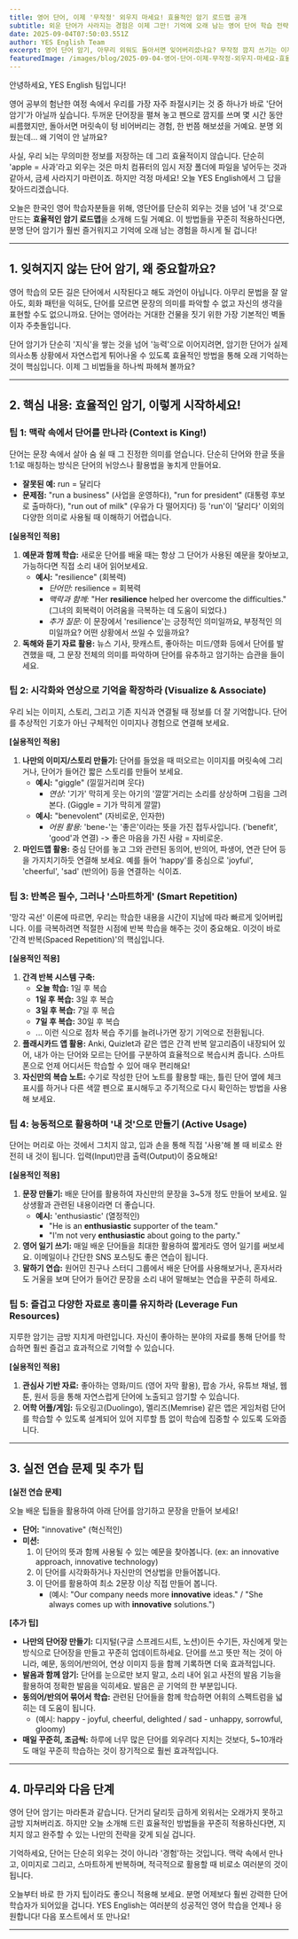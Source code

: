 ```yaml
---
title: 영어 단어, 이제 '무작정' 외우지 마세요! 효율적인 암기 로드맵 공개
subtitle: 외운 단어가 사라지는 경험은 이제 그만! 기억에 오래 남는 영어 단어 학습 전략
date: 2025-09-04T07:50:03.551Z
author: YES English Team
excerpt: 영어 단어 암기, 아무리 외워도 돌아서면 잊어버리셨나요? 무작정 깜지 쓰기는 이제 그만! 효율적인 영어 단어 암기법으로 단어 학습의 지도를 바꿔보세요. 문맥 활용부터 스마트 반복까지, 기억에 오래 남는 비법들을 알려드립니다.
featuredImage: /images/blog/2025-09-04-영어-단어-이제-무작정-외우지-마세요-효율적인-암기-로드맵-공개.webp
---
```


안녕하세요, YES English 팀입니다!

영어 공부의 험난한 여정 속에서 우리를 가장 자주 좌절시키는 것 중 하나가 바로 '단어 암기'가 아닐까 싶습니다. 두꺼운 단어장을 펼쳐 놓고 펜으로 깜지를 쓰며 몇 시간 동안 씨름했지만, 돌아서면 머릿속이 텅 비어버리는 경험, 한 번쯤 해보셨을 거예요. 분명 외웠는데... 왜 기억이 안 날까요?

사실, 우리 뇌는 무의미한 정보를 저장하는 데 그리 효율적이지 않습니다. 단순히 'apple = 사과'라고 외우는 것은 마치 컴퓨터의 임시 저장 폴더에 파일을 넣어두는 것과 같아서, 금세 사라지기 마련이죠. 하지만 걱정 마세요! 오늘 YES English에서 그 답을 찾아드리겠습니다.

오늘은 한국인 영어 학습자분들을 위해, 영단어를 단순히 외우는 것을 넘어 '내 것'으로 만드는 **효율적인 암기 로드맵**을 소개해 드릴 거예요. 이 방법들을 꾸준히 적용하신다면, 분명 단어 암기가 훨씬 즐거워지고 기억에 오래 남는 경험을 하시게 될 겁니다!

---

## 1. 잊혀지지 않는 단어 암기, 왜 중요할까요?

영어 학습의 모든 길은 단어에서 시작된다고 해도 과언이 아닙니다. 아무리 문법을 잘 알아도, 회화 패턴을 익혀도, 단어를 모르면 문장의 의미를 파악할 수 없고 자신의 생각을 표현할 수도 없으니까요. 단어는 영어라는 거대한 건물을 짓기 위한 가장 기본적인 벽돌이자 주춧돌입니다.

단어 암기가 단순히 '지식'을 쌓는 것을 넘어 '능력'으로 이어지려면, 암기한 단어가 실제 의사소통 상황에서 자연스럽게 튀어나올 수 있도록 효율적인 방법을 통해 오래 기억하는 것이 핵심입니다. 이제 그 비법들을 하나씩 파헤쳐 볼까요?

---

## 2. 핵심 내용: 효율적인 암기, 이렇게 시작하세요!

### 팁 1: 맥락 속에서 단어를 만나라 (Context is King!)

단어는 문장 속에서 살아 숨 쉴 때 그 진정한 의미를 얻습니다. 단순히 단어와 한글 뜻을 1:1로 매칭하는 방식은 단어의 뉘앙스나 활용법을 놓치게 만들어요.

*   **잘못된 예:** run = 달리다
*   **문제점:** "run a business" (사업을 운영하다), "run for president" (대통령 후보로 출마하다), "run out of milk" (우유가 다 떨어지다) 등 'run'이 '달리다' 이외의 다양한 의미로 사용될 때 이해하기 어렵습니다.

**[실용적인 적용]**
1.  **예문과 함께 학습:** 새로운 단어를 배울 때는 항상 그 단어가 사용된 예문을 찾아보고, 가능하다면 직접 소리 내어 읽어보세요.
    *   **예시:** "resilience" (회복력)
        *   *단어만:* resilience = 회복력
        *   *맥락과 함께:* "Her **resilience** helped her overcome the difficulties." (그녀의 회복력이 어려움을 극복하는 데 도움이 되었다.)
        *   *추가 질문:* 이 문장에서 'resilience'는 긍정적인 의미일까요, 부정적인 의미일까요? 어떤 상황에서 쓰일 수 있을까요?
2.  **독해와 듣기 자료 활용:** 뉴스 기사, 팟캐스트, 좋아하는 미드/영화 등에서 단어를 발견했을 때, 그 문장 전체의 의미를 파악하며 단어를 유추하고 암기하는 습관을 들이세요.

### 팁 2: 시각화와 연상으로 기억을 확장하라 (Visualize & Associate)

우리 뇌는 이미지, 스토리, 그리고 기존 지식과 연결될 때 정보를 더 잘 기억합니다. 단어를 추상적인 기호가 아닌 구체적인 이미지나 경험으로 연결해 보세요.

**[실용적인 적용]**
1.  **나만의 이미지/스토리 만들기:** 단어를 들었을 때 떠오르는 이미지를 머릿속에 그리거나, 단어가 들어간 짧은 스토리를 만들어 보세요.
    *   **예시:** "giggle" (낄낄거리며 웃다)
        *   *연상:* '기가' 막히게 웃는 아기의 '깔깔'거리는 소리를 상상하며 그림을 그려본다. (Giggle = 기가 막히게 깔깔)
    *   **예시:** "benevolent" (자비로운, 인자한)
        *   *어원 활용:* 'bene-'는 '좋은'이라는 뜻을 가진 접두사입니다. ('benefit', 'good'과 연결) -> 좋은 마음을 가진 사람 = 자비로운.
2.  **마인드맵 활용:** 중심 단어를 놓고 그와 관련된 동의어, 반의어, 파생어, 연관 단어 등을 가지치기하듯 연결해 보세요. 예를 들어 'happy'를 중심으로 'joyful', 'cheerful', 'sad' (반의어) 등을 연결하는 식이죠.

### 팁 3: 반복은 필수, 그러나 '스마트하게' (Smart Repetition)

'망각 곡선' 이론에 따르면, 우리는 학습한 내용을 시간이 지남에 따라 빠르게 잊어버립니다. 이를 극복하려면 적절한 시점에 반복 학습을 해주는 것이 중요해요. 이것이 바로 '간격 반복(Spaced Repetition)'의 핵심입니다.

**[실용적인 적용]**
1.  **간격 반복 시스템 구축:**
    *   **오늘 학습:** 1일 후 복습
    *   **1일 후 복습:** 3일 후 복습
    *   **3일 후 복습:** 7일 후 복습
    *   **7일 후 복습:** 30일 후 복습
    *   ... 이런 식으로 점차 복습 주기를 늘려나가면 장기 기억으로 전환됩니다.
2.  **플래시카드 앱 활용:** Anki, Quizlet과 같은 앱은 간격 반복 알고리즘이 내장되어 있어, 내가 아는 단어와 모르는 단어를 구분하여 효율적으로 복습시켜 줍니다. 스마트폰으로 언제 어디서든 학습할 수 있어 매우 편리해요!
3.  **자신만의 복습 노트:** 수기로 작성한 단어 노트를 활용할 때는, 틀린 단어 옆에 체크 표시를 하거나 다른 색깔 펜으로 표시해두고 주기적으로 다시 확인하는 방법을 사용해 보세요.

### 팁 4: 능동적으로 활용하며 '내 것'으로 만들기 (Active Usage)

단어는 머리로 아는 것에서 그치지 않고, 입과 손을 통해 직접 '사용'해 볼 때 비로소 완전히 내 것이 됩니다. 입력(Input)만큼 출력(Output)이 중요해요!

**[실용적인 적용]**
1.  **문장 만들기:** 배운 단어를 활용하여 자신만의 문장을 3~5개 정도 만들어 보세요. 일상생활과 관련된 내용이라면 더 좋습니다.
    *   **예시:** 'enthusiastic' (열정적인)
        *   "He is an **enthusiastic** supporter of the team."
        *   "I'm not very **enthusiastic** about going to the party."
2.  **영어 일기 쓰기:** 매일 배운 단어들을 최대한 활용하여 짧게라도 영어 일기를 써보세요. 이메일이나 간단한 SNS 포스팅도 좋은 연습이 됩니다.
3.  **말하기 연습:** 원어민 친구나 스터디 그룹에서 배운 단어를 사용해보거나, 혼자서라도 거울을 보며 단어가 들어간 문장을 소리 내어 말해보는 연습을 꾸준히 하세요.

### 팁 5: 즐겁고 다양한 자료로 흥미를 유지하라 (Leverage Fun Resources)

지루한 암기는 금방 지치게 마련입니다. 자신이 좋아하는 분야의 자료를 통해 단어를 학습하면 훨씬 즐겁고 효과적으로 기억할 수 있습니다.

**[실용적인 적용]**
1.  **관심사 기반 자료:** 좋아하는 영화/미드 (영어 자막 활용), 팝송 가사, 유튜브 채널, 웹툰, 원서 등을 통해 자연스럽게 단어에 노출되고 암기할 수 있습니다.
2.  **어학 어플/게임:** 듀오링고(Duolingo), 멜리즈(Memrise) 같은 앱은 게임처럼 단어를 학습할 수 있도록 설계되어 있어 지루할 틈 없이 학습에 집중할 수 있도록 도와줍니다.

---

## 3. 실전 연습 문제 및 추가 팁

**[실전 연습 문제]**

오늘 배운 팁들을 활용하여 아래 단어를 암기하고 문장을 만들어 보세요!

*   **단어:** "innovative" (혁신적인)
*   **미션:**
    1.  이 단어의 뜻과 함께 사용될 수 있는 예문을 찾아봅니다. (ex: an innovative approach, innovative technology)
    2.  이 단어를 시각화하거나 자신만의 연상법을 만들어봅니다.
    3.  이 단어를 활용하여 최소 2문장 이상 직접 만들어 봅니다.
        *   (예시: "Our company needs more **innovative** ideas." / "She always comes up with **innovative** solutions.")

**[추가 팁]**

*   **나만의 단어장 만들기:** 디지털(구글 스프레드시트, 노션)이든 수기든, 자신에게 맞는 방식으로 단어장을 만들고 꾸준히 업데이트하세요. 단어를 쓰고 뜻만 적는 것이 아니라, 예문, 동의어/반의어, 연상 이미지 등을 함께 기록하면 더욱 효과적입니다.
*   **발음과 함께 암기:** 단어를 눈으로만 보지 말고, 소리 내어 읽고 사전의 발음 기능을 활용하여 정확한 발음을 익히세요. 발음은 곧 기억의 한 부분입니다.
*   **동의어/반의어 묶어서 학습:** 관련된 단어들을 함께 학습하면 어휘의 스펙트럼을 넓히는 데 도움이 됩니다.
    *   (예시: happy - joyful, cheerful, delighted / sad - unhappy, sorrowful, gloomy)
*   **매일 꾸준히, 조금씩:** 하루에 너무 많은 단어를 외우려다 지치는 것보다, 5~10개라도 매일 꾸준히 학습하는 것이 장기적으로 훨씬 효과적입니다.

---

## 4. 마무리와 다음 단계

영어 단어 암기는 마라톤과 같습니다. 단거리 달리듯 급하게 외워서는 오래가지 못하고 금방 지쳐버리죠. 하지만 오늘 소개해 드린 효율적인 방법들을 꾸준히 적용하신다면, 지치지 않고 완주할 수 있는 나만의 전략을 갖게 되실 겁니다.

기억하세요, 단어는 단순히 외우는 것이 아니라 '경험'하는 것입니다. 맥락 속에서 만나고, 이미지로 그리고, 스마트하게 반복하며, 적극적으로 활용할 때 비로소 여러분의 것이 됩니다.

오늘부터 바로 한 가지 팁이라도 좋으니 적용해 보세요. 분명 어제보다 훨씬 강력한 단어 학습자가 되어있을 겁니다. YES English는 여러분의 성공적인 영어 학습을 언제나 응원합니다! 다음 포스트에서 또 만나요!

---